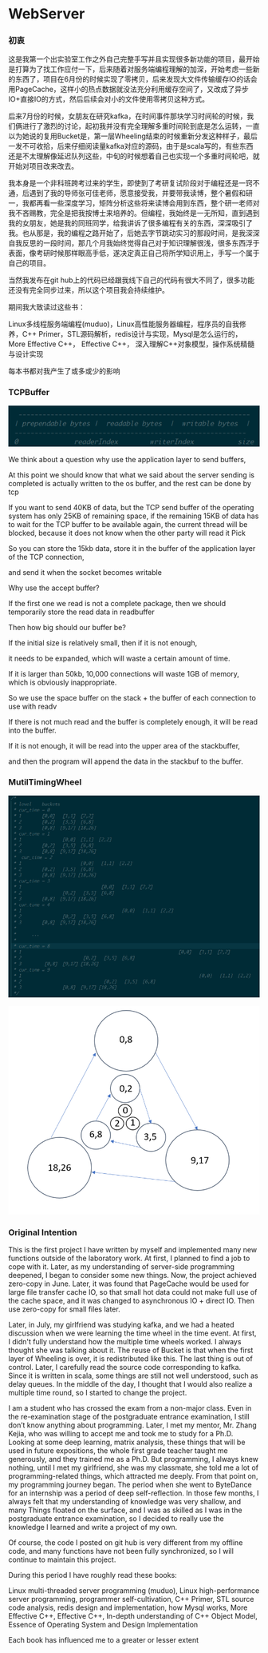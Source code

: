 # WebServer

### 初衷

这是我第一个出实验室工作之外自己完整手写并且实现很多新功能的项目，最开始是打算为了找工作应付一下，后来随着对服务端编程理解的加深，开始考虑一些新的东西了，项目在6月份的时候实现了零拷贝，后来发现大文件传输缓存IO的话会用PageCache，这样小的热点数据就没法充分利用缓存空间了，又改成了异步IO+直接IO的方式，然后后续会对小的文件使用零拷贝这种方式。

后来7月份的时候，女朋友在研究kafka，在时间事件那块学习时间轮的时候，我们俩进行了激烈的讨论，起初我并没有完全理解多重时间轮到底是怎么运转，一直以为她说的复用Bucket是，第一层Wheeling结束的时候重新分发这种样子，最后一发不可收拾，后来仔细阅读量kafka对应的源码，由于是scala写的，有些东西还是不太理解像延迟队列这些，中旬的时候想着自己也实现一个多重时间轮吧，就开始对项目改来改去。

我本身是一个非科班跨考过来的学生，即使到了考研复试阶段对于编程还是一窍不通，后遇到了我的导师张可佳老师，愿意接受我，并要带我读博，整个暑假和研一，我都再看一些深度学习，矩阵分析这些将来读博会用到东西，整个研一老师对我不吝赐教，完全是把我按博士来培养的。但编程，我始终是一无所知，直到遇到我的女朋友，她是我的同班同学，给我讲诉了很多编程有关的东西，深深吸引了我。也从那是，我的编程之路开始了，后她去字节跳动实习的那段时间，是我深深自我反思的一段时间，那几个月我始终觉得自己对于知识理解很浅，很多东西浮于表面，像考研时候那样眼高手低，遂决定真正自己将所学知识用上，手写一个属于自己的项目。

当然我发布在git hub上的代码已经跟我线下自己的代码有很大不同了，很多功能还没有完全同步过来，所以这个项目我会持续维护。

期间我大致读过这些书：

Linux多线程服务端编程(muduo)，Linux高性能服务器编程，程序员的自我修养，C++ Primer，STL源码解析，redis设计与实现，Mysql是怎么运行的， More Effective C++， Effective C++， 深入理解C++对象模型，操作系统精髓与设计实现

每本书都对我产生了或多或少的影响

### TCPBuffer

![](./resources/Redme/TCPbuffer.jpg)

We think about a question why use the application layer to send buffers,

At this point we should know that what we said about the server sending is completed is actually written to the os buffer, and the rest can be done by tcp

If you want to send 40KB of data, but the TCP send buffer of the operating system has only 25KB of remaining space, if the remaining 15KB of data has to wait for the TCP buffer to be available again, the current thread will be blocked, because it does not know when the other party will read it Pick

So you can store the 15kb data, store it in the buffer of the application layer of the TCP connection, 

and send it when the socket becomes writable

Why use the accept buffer?

If the first one we read is not a complete package, then we should temporarily store the read data in readbuffer

Then how big should our buffer be?

If the initial size is relatively small, then if it is not enough, 

it needs to be expanded, which will waste a certain amount of time. 

If it is larger than 50kb, 10,000 connections will waste 1GB of memory, which is obviously inappropriate.

So we use the space buffer on the stack + the buffer of each connection to use with readv

If there is not much read and the buffer is completely enough, it will be read into the buffer. 

If it is not enough, it will be read into the upper area of the stackbuffer, 

and then the program will append the data in the stackbuf to the buffer.

### MutilTimingWheel

![](./resources/Redme/tiimingwheel.jpg)

![preview](./resources/Redme/timewheel2.jpg)

### Original Intention

This is the first project I have written by myself and implemented many new functions outside of the laboratory work. At first, I planned to find a job to cope with it. Later, as my understanding of server-side programming deepened, I began to consider some new things. Now, the project achieved zero-copy in June. Later, it was found that PageCache would be used for large file transfer cache IO, so that small hot data could not make full use of the cache space, and it was changed to asynchronous IO + direct IO. Then use zero-copy for small files later.

Later, in July, my girlfriend was studying kafka, and we had a heated discussion when we were learning the time wheel in the time event. At first, I didn't fully understand how the multiple time wheels worked. I always thought she was talking about it. The reuse of Bucket is that when the first layer of Wheeling is over, it is redistributed like this. The last thing is out of control. Later, I carefully read the source code corresponding to kafka. Since it is written in scala, some things are still not well understood, such as delay queues. In the middle of the day, I thought that I would also realize a multiple time round, so I started to change the project. 

I am a student who has crossed the exam from a non-major class. Even in the re-examination stage of the postgraduate entrance examination, I still don’t know anything about programming. Later, I met my mentor, Mr. Zhang Kejia, who was willing to accept me and took me to study for a Ph.D. Looking at some deep learning, matrix analysis, these things that will be used in future expositions, the whole first grade teacher taught me generously, and they trained me as a Ph.D. But programming, I always knew nothing, until I met my girlfriend, she was my classmate, she told me a lot of programming-related things, which attracted me deeply. From that point on, my programming journey began. The period when she went to ByteDance for an internship was a period of deep self-reflection. In those few months, I always felt that my understanding of knowledge was very shallow, and many Things floated on the surface, and I was as skilled as I was in the postgraduate entrance examination, so I decided to really use the knowledge I learned and write a project of my own.

Of course, the code I posted on git hub is very different from my offline code, and many functions have not been fully synchronized, so I will continue to maintain this project. 

During this period I have roughly read these books: 

Linux multi-threaded server programming (muduo), Linux high-performance server programming, programmer self-cultivation, C++ Primer, STL source code analysis, redis design and implementation, how Mysql works, More Effective C++, Effective C++, In-depth understanding of C++ Object Model, Essence of Operating System and Design Implementation 

Each book has influenced me to a greater or lesser extent
